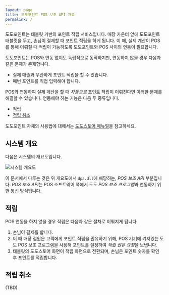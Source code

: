 ```yaml
---
layout: page
title: 도도포인트 POS 보조 API 개요
permalink: /
---
```


도도포인트는 태블릿 기반의 포인트 적립 서비스입니다. 매장 카운터 앞에 도도포인트 태블릿을 두고, 손님이
결제할 때 포인트 적립을 하게 됩니다. 이 때, 실제 계산이 POS를 통해 이뤄질 때 적립이 가능하도록
도도포인트와 POS 사이의 연동이 필요합니다.

도도포인트는 POS와 연동 없이도 독립적으로 동작하지만, 연동하지 않을 경우 다음과 같은 문제가 존재합니다.

- 실제 매출과 무관하게 포인트 적립을 할 수 있습니다.
- 매번 포인트를 직접 입력해야 합니다.

POS와 연동하여 실제 계산을 할 때 *자동으로* 포인트 적립이 이뤄진다면 이러한 문제를 해결할 수 있습니다.
연동해야 하는 기능은 다음 두 종류입니다.

- [적립](#적립)
- [적립 취소](#적립-취소)

도도포인트 자체의 사용법에 대해서는 [도도스토어 매뉴얼][1]을 참고하세요.

[1]: http://dodopoint.com/manual/text


시스템 개요
-----------

다음은 시스템의 개요도입니다.

![시스템 개요도](https://docs.google.com/drawings/d/1F6XemPm25l931-zP8SOxlseX53BS6bzFmthkjstSci8/pub?w=719&h=458)

이 문서에서 다루는 것은 위 개요도에서 `dpa.dll`에 해당하는, *POS 보조 API* 부분입니다.
*POS 보조 API*는 POS 소프트웨어 쪽에서 도도 *POS 보조 프로그램*과 연동하기 위한 통신 방식입니다.


적립
----

POS 연동을 하지 않을 경우 적립은 다음과 같은 절차로 이뤄지게 됩니다.

1. 손님이 결제를 합니다.
2. 이 때 매장 점원은 고객에게 포인트 적립을 권유하기 위해, POS 기기에 켜져있는 도도 POS 보조 프로그램을
   사용해 포인트를 설정하여 *적립 권유 요청*을 보냅니다.
3. 태블릿의 도도스토어 화면이 적립 화면으로 전환되며, 손님은 포인트 숫자를 확인 후 포인트를 적립합니다.


적립 취소
---------

(TBD)
